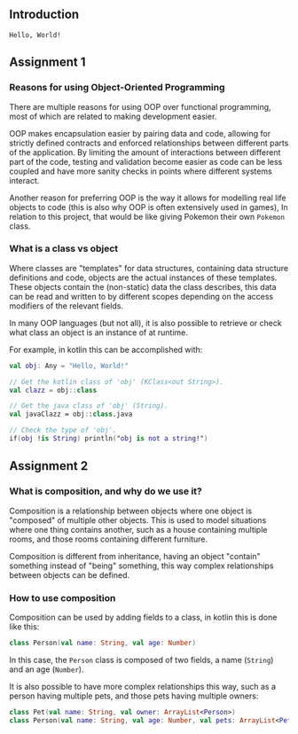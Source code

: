 ## Introduction

```
Hello, World!
```

## Assignment 1

### Reasons for using Object-Oriented Programming

There are multiple reasons for using OOP over functional programming,
most of which are related to making development easier.

OOP makes encapsulation easier by pairing data and code, allowing for strictly defined 
contracts and enforced relationships between different parts of the application.
By limiting the amount of interactions between different part of the code, 
testing and validation become easier as code can be less coupled and have more sanity checks in points where different systems interact.

Another reason for preferring OOP is the way it allows for modelling real life objects to code (this is also why OOP is often extensively used in games),
In relation to this project, that would be like giving Pokemon their own `Pokemon` class.


### What is a class vs object

Where classes are "templates" for data structures, containing data structure definitions and code, objects are the actual instances of these templates.
These objects contain the (non-static) data the class describes, this data can be read and written to by different scopes depending on the access modifiers of the relevant fields.

In many OOP languages (but not all), it is also possible to retrieve or check what class an object is an instance of at runtime.

For example, in kotlin this can be accomplished with:

```kotlin
val obj: Any = "Hello, World!"

// Get the kotlin class of 'obj' (KClass<out String>).
val clazz = obj::class

// Get the java class of 'obj' (String).
val javaClazz = obj::class.java

// Check the type of 'obj'.
if(obj !is String) println("obj is not a string!")
```

## Assignment 2

### What is composition, and why do we use it?

Composition is a relationship between objects where one object is "composed" of multiple other objects.
This is used to model situations where one thing contains another, 
such as a house containing multiple rooms, and those rooms containing different furniture.

Composition is different from inheritance, having an object "contain" something instead of "being" something, 
this way complex relationships between objects can be defined.


### How to use composition

Composition can be used by adding fields to a class, in kotlin this is done like this:

```kotlin
class Person(val name: String, val age: Number)
```

In this case, the `Person` class is composed of two fields, a name (`String`) and an age (`Number`).

It is also possible to have more complex relationships this way, such as a person having multiple pets, and those pets having multiple owners:

```kotlin
class Pet(val name: String, val owner: ArrayList<Person>)
class Person(val name: String, val age: Number, val pets: ArrayList<Pet>)
```